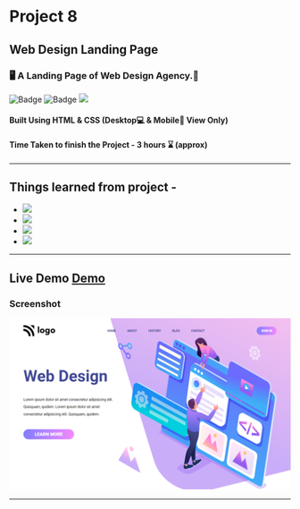 # Project 8

## Web Design Landing Page

### 🖥️ A Landing Page of Web Design Agency.📱

![Badge](https://img.shields.io/badge/Manas--Ranjan--Murmu-Project--7-blue) ![Badge](https://img.shields.io/badge/LCO-Full%20Stack%20Javascript%20Bootcamp-orange) ![](https://img.shields.io/badge/HTML-CSS-green)

#### Built Using HTML & CSS (Desktop💻 & Mobile📱 View Only)

#### Time Taken to finish the Project - 3 hours ⌛ (approx)

---

## Things learned from project -

- ![](https://img.shields.io/badge/CSS-Positioning-yellow)
- ![](https://img.shields.io/badge/CSS-Flexbox-red)
- ![](https://img.shields.io/badge/CSS-Grids-blue)
- ![](https://img.shields.io/badge/CSS-Object--Positioning-green)

---

## Live Demo [Demo](https://manas-ranjan-murmu-project8.netlify.app/)

### Screenshot

![screeshot](./screenshot8.png)

---
